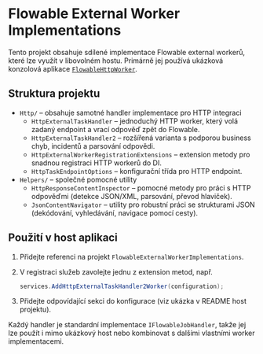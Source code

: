 # Flowable External Worker Implementations

Tento projekt obsahuje sdílené implementace Flowable external workerů, které lze využít
v libovolném hostu. Primárně jej používá ukázková konzolová aplikace
[`FlowableHttpWorker`](../FlowableHttpWorker/README.md).

## Struktura projektu

- `Http/` – obsahuje samotné handler implementace pro HTTP integraci
  - `HttpExternalTaskHandler` – jednoduchý HTTP worker, který volá zadaný endpoint
    a vrací odpověď zpět do Flowable.
  - `HttpExternalTaskHandler2` – rozšířená varianta s podporou business chyb,
    incidentů a parsování odpovědi.
  - `HttpExternalWorkerRegistrationExtensions` – extension metody pro snadnou
    registraci HTTP workerů do DI.
  - `HttpTaskEndpointOptions` – konfigurační třída pro HTTP endpoint.
- `Helpers/` – společné pomocné utility
  - `HttpResponseContentInspector` – pomocné metody pro práci s HTTP odpověďmi
    (detekce JSON/XML, parsování, převod hlaviček).
  - `JsonContentNavigator` – utility pro robustní práci se strukturami JSON
    (dekódování, vyhledávání, navigace pomocí cesty).

## Použití v host aplikaci

1. Přidejte referenci na projekt `FlowableExternalWorkerImplementations`.
2. V registraci služeb zavolejte jednu z extension metod, např.

   ```csharp
   services.AddHttpExternalTaskHandler2Worker(configuration);
   ```

3. Přidejte odpovídající sekci do konfigurace (viz ukázka v README host projektu).

Každý handler je standardní implementace `IFlowableJobHandler`, takže jej lze
použít i mimo ukázkový host nebo kombinovat s dalšími vlastními worker implementacemi.
